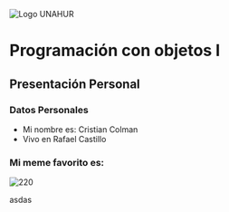![Logo UNAHUR](./UNAHUR.png)

# Programación con objetos I
## Presentación Personal

### Datos Personales
- Mi nombre es: Cristian Colman
- Vivo en Rafael Castillo

### Mi meme favorito es:
![220](https://github.com/user-attachments/assets/ecbe4572-2647-46cd-b097-d8cb18fecef7)

asdas